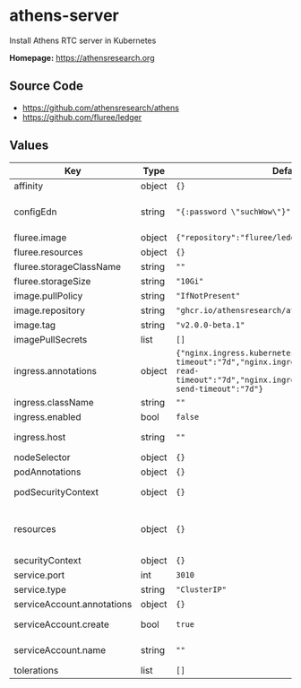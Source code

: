 # athens-server

Install Athens RTC server in Kubernetes

**Homepage:** <https://athensresearch.org>

## Source Code

* <https://github.com/athensresearch/athens>
* <https://github.com/fluree/ledger>

## Values

| Key | Type | Default | Description |
|-----|------|---------|-------------|
| affinity | object | `{}` | Set affinity for the whole chart, includes Athens and Ledger |
| configEdn | string | `"{:password \"suchWow\"}"` | configEdn contains the configuration options in a lenghty string with escaped quotes. from https://github.com/athensresearch/athens/blob/main/src/clj/config.default.edn |
| fluree.image | object | `{"repository":"fluree/ledger","tag":"1.0"}` | Image used for fluree/ledger data storage |
| fluree.resources | object | `{}` | Set resources for the fluree/ledger statefulset pods |
| fluree.storageClassName | string | `""` |  |
| fluree.storageSize | string | `"10Gi"` | Set storage size for the ledger blockchain PVC |
| image.pullPolicy | string | `"IfNotPresent"` |  |
| image.repository | string | `"ghcr.io/athensresearch/athens"` | Image used for athens backend |
| image.tag | string | `"v2.0.0-beta.1"` |  |
| imagePullSecrets | list | `[]` | Set image pull secrets if needed |
| ingress.annotations | object | `{"nginx.ingress.kubernetes.io/proxy-connect-timeout":"7d","nginx.ingress.kubernetes.io/proxy-read-timeout":"7d","nginx.ingress.kubernetes.io/proxy-send-timeout":"7d"}` | Add ingress annotations. Default values fix a frequent timeout issue. |
| ingress.className | string | `""` | Set an ingress class name |
| ingress.enabled | bool | `false` | Create an ingress object to reference the ClusterIP Athens service |
| ingress.host | string | `""` | Set a host name that tells the ingress controller to route traffic to Athens Without the host value, ingress will try to route all traffic to Athens. |
| nodeSelector | object | `{}` | Set nodeSelector for the whole chart, includes Athens and Ledger |
| podAnnotations | object | `{}` |  |
| podSecurityContext | object | `{}` | Set podSecurityContext for athens pod. Fluree pod has fsGroup hard coded to work with the fluree/ledger user id: 1000 |
| resources | object | `{}` | Set Resource limits for Althens pod, Recommend 2048 mb of memory due to JVM configuration in https://github.com/athensresearch/athens/blob/main/script/docker-run-lan-party.sh#L3 |
| securityContext | object | `{}` |  |
| service.port | int | `3010` | Hard-coded in the athens image |
| service.type | string | `"ClusterIP"` | Sets the service type for Athens pod. Ledger pod is fixed as ClusterIP |
| serviceAccount.annotations | object | `{}` | Annotations to add to the service account |
| serviceAccount.create | bool | `true` | Specifies whether a service account should be created for Athens and Fluree/Ledger |
| serviceAccount.name | string | `""` | The name of the service account to use. If not set and create is true, a name is generated using the fullname template |
| tolerations | list | `[]` | Set tolerations for the whole chart, includes Athens and Ledger |
